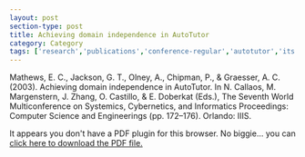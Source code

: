 ```yaml
---
layout: post
section-type: post
title: Achieving domain independence in AutoTutor
category: Category
tags: ['research','publications','conference-regular','autotutor','its','education-research','discourse']
---
```

Mathews, E. C., Jackson, G. T., Olney, A., Chipman, P., & Graesser, A. C. (2003). Achieving domain independence in AutoTutor. In N. Callaos, M. Margenstern, J. Zhang, O. Castillo, & E. Doberkat (Eds.), The Seventh World Multiconference on Systemics, Cybernetics, and Informatics Proceedings: Computer Science and Engineerings (pp. 172–176). Orlando: IIIS. 

<object data="https://blogs.memphis.edu/aolney/files/2019/10/Achieving-domain-independence-in-AutoTutor-olney_publications.pdf" type="application/pdf" width="100%" height="600px">
 
  <p>It appears you don't have a PDF plugin for this browser.
  No biggie... you can <a href="https://blogs.memphis.edu/aolney/files/2019/10/Achieving-domain-independence-in-AutoTutor-olney_publications.pdf">click here to
  download the PDF file.</a></p>
  
</object>
